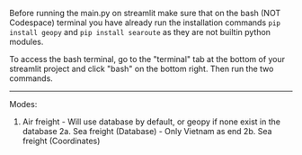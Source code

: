 Before running the main.py on streamlit make sure that on the bash (NOT Codespace) terminal you have already run the installation commands ` pip install geopy ` and ` pip install searoute ` as they are not builtin python modules.  

To access the bash terminal, go to the "terminal" tab at the bottom of your streamlit project and click "bash" on the bottom right. Then run the two commands.  

----  

Modes:  
1. Air freight - Will use database by default, or geopy if none exist in the database
2a. Sea freight (Database) - Only Vietnam as end
2b. Sea freight (Coordinates)
